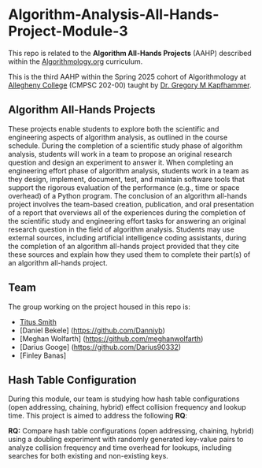 # Algorithm-Analysis-All-Hands-Project-Module-3

This repo is related to the **Algorithm All-Hands Projects** (AAHP) described within the [Algorithmology.org](https://algorithmology.org/) curriculum.

This is the third AAHP within the Spring 2025 cohort of Algorithmology at [Allegheny College](https://sites.allegheny.edu/computer-science/) (CMPSC 202-00) taught by [Dr. Gregory M Kapfhammer](https://github.com/gkapfham).

## Algorithm All-Hands Projects

These projects enable students to explore both the scientific and engineering aspects of algorithm analysis, as outlined in the course schedule. During the completion of a scientific study phase of algorithm analysis, students will work in a team to propose an original research question and design an experiment to answer it. When completing an engineering effort phase of algorithm analysis, students work in a team as they design, implement, document, test, and maintain software tools that support the rigorous evaluation of the performance (e.g., time or space overhead) of a Python program. The conclusion of an algorithm all-hands project involves the team-based creation, publication, and oral presentation of a report that overviews all of the experiences during the completion of the scientific study and engineering effort tasks for answering an original research question in the field of algorithm analysis. Students may use external sources, including artificial intelligence coding assistants, during the completion of an algorithm all-hands project provided that they cite these sources and explain how they used them to complete their part(s) of an algorithm all-hands project.

## Team

The group working on the project housed in this repo is:

* [Titus Smith](https://github.com/TitusSmith33)
* [Daniel Bekele] (https://github.com/Danniyb)
* [Meghan Wolfarth] (https://github.com/meghanwolfarth)
* [Darius Googe] (https://github.com/Darius90332)
* [Finley Banas]

## Hash Table Configuration

During this module, our team is studying how hash table configurations (open addressing, chaining, hybrid) effect collision frequency and lookup time. This project is aimed to address the following **RQ**:

**RQ:** Compare hash table configurations (open addressing, chaining, hybrid) using a doubling experiment with randomly generated key-value pairs to analyze collision frequency and time overhead for lookups, including searches for both existing and non-existing keys.
